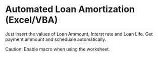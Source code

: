 # Automated Loan Amortization (Excel/VBA)

Just insert the values of Loan Ammount, Interst rate and Loan Life.
Get payment ammount and scheduale automatically.


Caution: Enable macro when using the worksheet.
